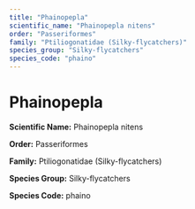 ```yaml
---
title: "Phainopepla"
scientific_name: "Phainopepla nitens"
order: "Passeriformes"
family: "Ptiliogonatidae (Silky-flycatchers)"
species_group: "Silky-flycatchers"
species_code: "phaino"
---
```


# Phainopepla

**Scientific Name:** Phainopepla nitens

**Order:** Passeriformes

**Family:** Ptiliogonatidae (Silky-flycatchers)

**Species Group:** Silky-flycatchers

**Species Code:** phaino
